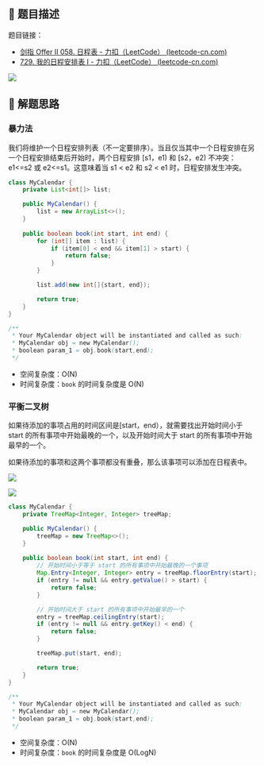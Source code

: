 ## 📃 题目描述

题目链接：

- [剑指 Offer II 058. 日程表 - 力扣（LeetCode） (leetcode-cn.com)](https://leetcode-cn.com/problems/fi9suh/)
- [729. 我的日程安排表 I - 力扣（LeetCode） (leetcode-cn.com)](https://leetcode-cn.com/problems/my-calendar-i/)

![](https://cs-wiki.oss-cn-shanghai.aliyuncs.com/img/20220427095402.png)

## 🔔 解题思路

### 暴力法

我们将维护一个日程安排列表（不一定要排序）。当且仅当其中一个日程安排在另一个日程安排结束后开始时，两个日程安排 [s1，e1) 和 [s2，e2) 不冲突：e1<=s2 或 e2<=s1。这意味着当 s1 < e2 和 s2 < e1 时，日程安排发生冲突。

```java
class MyCalendar {
    private List<int[]> list;

    public MyCalendar() {
        list = new ArrayList<>();
    }
    
    public boolean book(int start, int end) {
        for (int[] item : list) {
            if (item[0] < end && item[1] > start) {
                return false;
            }
        }

        list.add(new int[]{start, end});

        return true;
    }
}

/**
 * Your MyCalendar object will be instantiated and called as such:
 * MyCalendar obj = new MyCalendar();
 * boolean param_1 = obj.book(start,end);
 */
```

- 空间复杂度：O(N)
- 时间复杂度：`book` 的时间复杂度是 O(N)

### 平衡二叉树

如果待添加的事项占用的时间区间是[start，end），就需要找出开始时间小于 start 的所有事项中开始最晚的一个，以及开始时间大于 start 的所有事项中开始最早的一个。

如果待添加的事项和这两个事项都没有重叠，那么该事项可以添加在日程表中。

![](https://cs-wiki.oss-cn-shanghai.aliyuncs.com/img/20220427102049.png)

![](https://cs-wiki.oss-cn-shanghai.aliyuncs.com/img/20220427102238.png)


```java
class MyCalendar {
    private TreeMap<Integer, Integer> treeMap;

    public MyCalendar() {
        treeMap = new TreeMap<>();
    }
    
    public boolean book(int start, int end) {
        // 开始时间小于等于 start 的所有事项中开始最晚的一个事项
        Map.Entry<Integer, Integer> entry = treeMap.floorEntry(start);
        if (entry != null && entry.getValue() > start) {
            return false;
        }

        // 开始时间大于 start 的所有事项中开始最早的一个
        entry = treeMap.ceilingEntry(start);
        if (entry != null && entry.getKey() < end) {
            return false;
        }

        treeMap.put(start, end);

        return true;
    }
}

/**
 * Your MyCalendar object will be instantiated and called as such:
 * MyCalendar obj = new MyCalendar();
 * boolean param_1 = obj.book(start,end);
 */
```

- 空间复杂度：O(N)
- 时间复杂度：`book` 的时间复杂度是 O(LogN)

